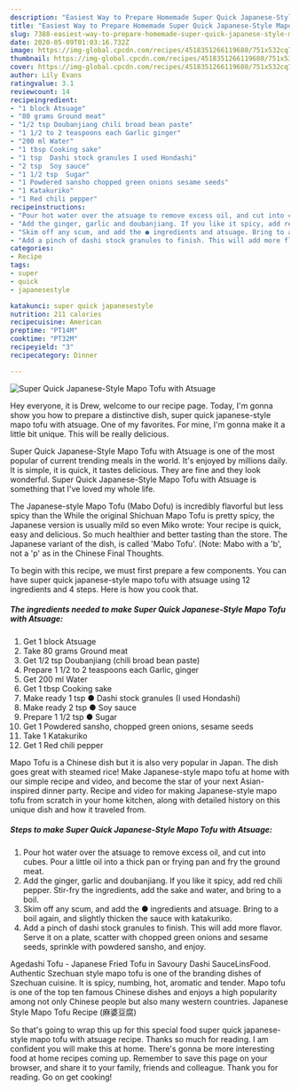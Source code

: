 ```yaml
---
description: "Easiest Way to Prepare Homemade Super Quick Japanese-Style Mapo Tofu with Atsuage"
title: "Easiest Way to Prepare Homemade Super Quick Japanese-Style Mapo Tofu with Atsuage"
slug: 7388-easiest-way-to-prepare-homemade-super-quick-japanese-style-mapo-tofu-with-atsuage
date: 2020-05-09T01:03:16.732Z
image: https://img-global.cpcdn.com/recipes/4518351266119680/751x532cq70/super-quick-japanese-style-mapo-tofu-with-atsuage-recipe-main-photo.jpg
thumbnail: https://img-global.cpcdn.com/recipes/4518351266119680/751x532cq70/super-quick-japanese-style-mapo-tofu-with-atsuage-recipe-main-photo.jpg
cover: https://img-global.cpcdn.com/recipes/4518351266119680/751x532cq70/super-quick-japanese-style-mapo-tofu-with-atsuage-recipe-main-photo.jpg
author: Lily Evans
ratingvalue: 3.1
reviewcount: 14
recipeingredient:
- "1 block Atsuage"
- "80 grams Ground meat"
- "1/2 tsp Doubanjiang chili broad bean paste"
- "1 1/2 to 2 teaspoons each Garlic ginger"
- "200 ml Water"
- "1 tbsp Cooking sake"
- "1 tsp  Dashi stock granules I used Hondashi"
- "2 tsp  Soy sauce"
- "1 1/2 tsp  Sugar"
- "1 Powdered sansho chopped green onions sesame seeds"
- "1 Katakuriko"
- "1 Red chili pepper"
recipeinstructions:
- "Pour hot water over the atsuage to remove excess oil, and cut into cubes. Pour a little oil into a thick pan or frying pan and fry the ground meat."
- "Add the ginger, garlic and doubanjiang. If you like it spicy, add red chili pepper. Stir-fry the ingredients, add the sake and water, and bring to a boil."
- "Skim off any scum, and add the ● ingredients and atsuage. Bring to a boil again, and slightly thicken the sauce with katakuriko."
- "Add a pinch of dashi stock granules to finish. This will add more flavor. Serve it on a plate, scatter with chopped green onions and sesame seeds, sprinkle with powdered sansho, and enjoy."
categories:
- Recipe
tags:
- super
- quick
- japanesestyle

katakunci: super quick japanesestyle 
nutrition: 211 calories
recipecuisine: American
preptime: "PT14M"
cooktime: "PT32M"
recipeyield: "3"
recipecategory: Dinner

---
```



![Super Quick Japanese-Style Mapo Tofu with Atsuage](https://img-global.cpcdn.com/recipes/4518351266119680/751x532cq70/super-quick-japanese-style-mapo-tofu-with-atsuage-recipe-main-photo.jpg)

Hey everyone, it is Drew, welcome to our recipe page. Today, I'm gonna show you how to prepare a distinctive dish, super quick japanese-style mapo tofu with atsuage. One of my favorites. For mine, I'm gonna make it a little bit unique. This will be really delicious.

Super Quick Japanese-Style Mapo Tofu with Atsuage is one of the most popular of current trending meals in the world. It's enjoyed by millions daily. It is simple, it is quick, it tastes delicious. They are fine and they look wonderful. Super Quick Japanese-Style Mapo Tofu with Atsuage is something that I've loved my whole life.

The Japanese-style Mapo Tofu (Mabo Dofu) is incredibly flavorful but less spicy than the While the original Shichuan Mapo Tofu is pretty spicy, the Japanese version is usually mild so even Miko wrote: Your recipe is quick, easy and delicious. So much healthier and better tasting than the store. The Japanese variant of the dish, is called &#39;Mabo Tofu&#39;. (Note: Mabo with a &#39;b&#39;, not a &#39;p&#39; as in the Chinese Final Thoughts.


To begin with this recipe, we must first prepare a few components. You can have super quick japanese-style mapo tofu with atsuage using 12 ingredients and 4 steps. Here is how you cook that.

<!--inarticleads1-->

##### The ingredients needed to make Super Quick Japanese-Style Mapo Tofu with Atsuage:

1. Get 1 block Atsuage
1. Take 80 grams Ground meat
1. Get 1/2 tsp Doubanjiang (chili broad bean paste)
1. Prepare 1 1/2 to 2 teaspoons each Garlic, ginger
1. Get 200 ml Water
1. Get 1 tbsp Cooking sake
1. Make ready 1 tsp ● Dashi stock granules (I used Hondashi)
1. Make ready 2 tsp ● Soy sauce
1. Prepare 1 1/2 tsp ● Sugar
1. Get 1 Powdered sansho, chopped green onions, sesame seeds
1. Take 1 Katakuriko
1. Get 1 Red chili pepper


Mapo Tofu is a Chinese dish but it is also very popular in Japan. The dish goes great with steamed rice! Make Japanese-style mapo tofu at home with our simple recipe and video, and become the star of your next Asian-inspired dinner party. Recipe and video for making Japanese-style mapo tofu from scratch in your home kitchen, along with detailed history on this unique dish and how it traveled from. 

<!--inarticleads2-->

##### Steps to make Super Quick Japanese-Style Mapo Tofu with Atsuage:

1. Pour hot water over the atsuage to remove excess oil, and cut into cubes. Pour a little oil into a thick pan or frying pan and fry the ground meat.
1. Add the ginger, garlic and doubanjiang. If you like it spicy, add red chili pepper. Stir-fry the ingredients, add the sake and water, and bring to a boil.
1. Skim off any scum, and add the ● ingredients and atsuage. Bring to a boil again, and slightly thicken the sauce with katakuriko.
1. Add a pinch of dashi stock granules to finish. This will add more flavor. Serve it on a plate, scatter with chopped green onions and sesame seeds, sprinkle with powdered sansho, and enjoy.


Agedashi Tofu - Japanese Fried Tofu in Savoury Dashi SauceLinsFood. Authentic Szechuan style mapo tofu is one of the branding dishes of Szechuan cuisine. It is spicy, numbing, hot, aromatic and tender. Mapo tofu is one of the top ten famous Chinese dishes and enjoys a high popularity among not only Chinese people but also many western countries. Japanese Style Mapo Tofu Recipe (麻婆豆腐) 

So that's going to wrap this up for this special food super quick japanese-style mapo tofu with atsuage recipe. Thanks so much for reading. I am confident you will make this at home. There's gonna be more interesting food at home recipes coming up. Remember to save this page on your browser, and share it to your family, friends and colleague. Thank you for reading. Go on get cooking!
